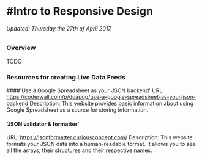 #Intro to Responsive Design
=============
###### Updated: Thursday the 27th of April 2017.


### Overview
TODO

### Resources for creating Live Data Feeds
####'Use a Google Spreadsheet as your JSON backend'
URL: https://coderwall.com/p/duapqq/use-a-google-spreadsheet-as-your-json-backend
Description: This website provides basic information about using Google Spreadsheet 
as a source for storing information.

#### 'JSON validator & formatter'
URL: https://jsonformatter.curiousconcept.com/
Description: This website formats your JSON data into a human-readable format. It 
allows you to see all the arrays, their structures and their respective names.
